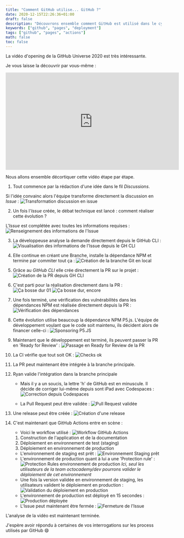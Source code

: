 ```yaml
---
title: "Comment GitHub utilise... GitHub ?"
date: 2020-12-15T22:26:36+01:00
draft: false
description: "Découvrons ensemble comment GitHub est utilisé dans le cycle de vie d'un ajout de fonctionnalité"
keywords: ["github", "pages", "deployment"]
tags: ["github", "pages", "actions"]
math: false
toc: false
---
```


La vidéo d'opening de la GitHub Universe 2020 est très intéressante.

Je vous laisse la découvrir par vous-même :
<div style="text-align: center">
    <iframe width="560" height="315" src="https://www.youtube.com/embed/2m9nUP-e8Co" frameborder="0" allow="accelerometer; autoplay; clipboard-write; encrypted-media; gyroscope; picture-in-picture" allowfullscreen></iframe>
</div>

Nous allons ensemble décortiquer cette vidéo étape par étape.

1. Tout commence par la rédaction d'une idée dans le fil _Discussions_.

Si l'idée convainc alors l'équipe transforme directement la discussion en _Issue_ :
![Transformation discussion en issue](/static/blog/github-in-github/discussion-to-issue.png)

2. Un fois l'_Issue_ créée, le débat technique est lancé : comment réaliser cette évolution ?

L'_Issue_ est complétée avec toutes les informations requises :
![Renseignement des informations de l'Issue](/static/blog/github-in-github/issue-details.png)

3. La développeuse analyse la demande directement depuis le GitHub CLI :
![Visualisation des informations de l'Issue depuis le GH CLI](/static/blog/github-in-github/github-cli-view-issue.png)

4. Elle continue en créant une Branche, installe la dépendance NPM et termine par commiter tout ça :
![Création de la branche Git en local](/static/blog/github-in-github/branch-creation.png)

5. Grâce au _GitHub CLI_ elle crée directement la PR sur le projet :
![Création de la PR depuis GH CLI](/static/blog/github-in-github/pull-request-creation.png)

6. C'est parti pour la réalisation directement dans la PR :
![Ça bosse dur 01](/static/blog/github-in-github/working-hard-01.png)
![Ça bosse dur, encore](/static/blog/github-in-github/working-hard-02.png)

7. Une fois terminé, une vérification des vulnérabilités dans les dépendances NPM est réalisée directement depuis la PR :
![Vérification des dépendances](/static/blog/github-in-github/dependencies-verification-before-merging-request.png)

8. Cette évolution utilise beaucoup la dépendance NPM P5.js. L'équipe de développement voulant que le code soit maintenu, ils décident alors de financer celle-ci :
![Sponsoring P5.JS](/static/blog/github-in-github/sponsoring-p5js.png)

9. Maintenant que le développement est terminé, ils peuvent passer la PR en 'Ready for Review' :
![Passage en Ready for Review de la PR](/static/blog/github-in-github/ready-for-review.png)

10. La CI vérifie que tout soit OK :
![Checks ok](/static/blog/github-in-github/checks-ok.png)

11. La PR peut maintenant être intégrée à la branche principale.

12. Ryan valide l'intégration dans la branche principale
    * Mais il y a un soucis, la lettre 'h' de GitHub est en minuscule. Il décide de corriger lui-même depuis sont iPad avec Codespaces :
![Correction depuis Codespaces](/static/blog/github-in-github/codespaces.png)
    
    * La Pull Request peut être validée :
![Pull Request validée](/static/blog/github-in-github/pull-request-approved.png)
    
13. Une release peut être créée :
![Création d'une release](/static/blog/github-in-github/release-creation.png)

14. C'est maintenant que GitHub Actions entre en scène :
    * Voici le workflow utilisé :
![Workflow GitHub Actions](/static/blog/github-in-github/continiuous-deployment.png)
    1. Construction de l'application et de la documentation
    2. Déploiement en environnement de test (staging)
    3. Déploiement en environnement de production
    * L'environnement de staging est prêt :
![Environnement Staging prêt](/static/blog/github-in-github/staging-deployed.png)
    * L'environnement de production quant à lui a une 'Protection rule' :
![Protection Rules environnement de production](/static/blog/github-in-github/production-environement-rules.png)
_Ici, seul les utilisateurs de la team *octocademy/dev* pourrons valider le déploiement de cet environnement_
    * Une fois la version validée en environnement de staging, les utilisateurs valident le déploiement en production :
![Validation du déploiement en production](/static/blog/github-in-github/production-deployment-validation.png)
    * L'environnement de production est déployé en 15 secondes :
![Production déployée](/static/blog/github-in-github/production-deployed.png)
    * L'Issue peut maintenant être fermée :
![Fermeture de l'Issue](/static/blog/github-in-github/closing-issue.png)

L'analyse de la vidéo est maintenant terminée.

J'espère avoir répondu à certaines de vos interrogations sur les process utilisés par GitHub :smile: 

